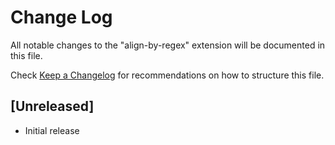 # Change Log
All notable changes to the "align-by-regex" extension will be documented in this file.

Check [Keep a Changelog](http://keepachangelog.com/) for recommendations on how to structure this file.

## [Unreleased]
- Initial release